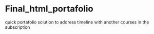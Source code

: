 # Final_html_portafolio
quick portafolio solution to address timeline with another courses in the subscription
